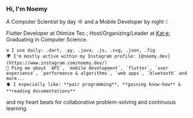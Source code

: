 ### Hi, I'm Noemy

A Computer Scientist by day ☼ and a Mobile Developer by night ☾

Flutter Developer at Otimize Tec.;
Host/Organizing/Leader at [Kat;e](https://ic.ufal.br/extensao/katie/);
Graduating in Computer Science.

    ⚙️ I use daily: .dart, .py, .java, .js, .svg, .json, .fig
    🌍 I'm mostly active within my Instagram profile: [@noemy.dev](https://www.instagram.com/noemy.dev/)
    💬 Ping me about `API`, `mobile development`, `flutter`, `user experience`, `performance & algorithms`, `web apps`, `bluetooth` and more...
    🫀 I especially like: **pair programming**, **gaining know-how** & **reading documentations**

and my heart beats for collaborative problem-solving and continuous learning.

